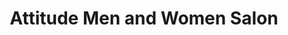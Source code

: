 ---
title: "Attitude Men and Women Salon"
url: /karachi/attitude-men-and-women-salon/
shop: beauty
---